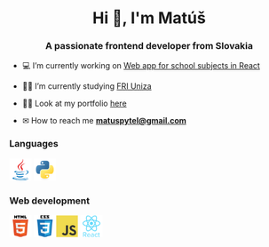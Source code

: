 <h1 align="center">Hi 👋, I'm Matúš</h1>
<h3 align="center">A passionate frontend developer from Slovakia</h3>

- 💻 I’m currently working on [Web app for school subjects in React](https://Mathias5467.github.io/fri-uniza/)

- 👨‍🎓 I’m currently studying [FRI Uniza](https://www.fri.uniza.sk/)

- 👨‍💻 Look at my portfolio [here](https://Mathias5467.github.io/portfolio/)

- ✉ How to reach me **matuspytel@gmail.com**

<h3 align="left">Languages</h3>
<p align="left"> <img src="https://raw.githubusercontent.com/devicons/devicon/master/icons/java/java-original.svg" alt="java" width="40" height="40"/> <img src="https://raw.githubusercontent.com/devicons/devicon/master/icons/python/python-original.svg" alt="python" width="40" height="40"/> </p>
<h3 align="left">Web development</h3>
<p><img src="https://raw.githubusercontent.com/devicons/devicon/master/icons/html5/html5-original-wordmark.svg" alt="html5" width="40" height="40"/> <img src="https://raw.githubusercontent.com/devicons/devicon/master/icons/css3/css3-original-wordmark.svg" alt="css3" width="40" height="40"/><img src="https://raw.githubusercontent.com/devicons/devicon/master/icons/javascript/javascript-original.svg" alt="javascript" width="40" height="40"/> </a> <a href="https://www.python.org" target="_blank" rel="noreferrer"><img src="https://raw.githubusercontent.com/devicons/devicon/master/icons/react/react-original-wordmark.svg" alt="react" width="40" height="40"/></p>

